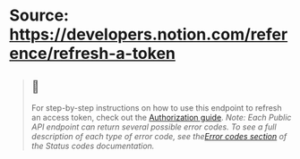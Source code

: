 # Source: https://developers.notion.com/reference/refresh-a-token

> ## 📘
> For step-by-step instructions on how to use this endpoint to refresh an access token, check out the [Authorization guide](https://developers.notion.com/docs/authorization#public-integration-auth-flow-set-up).
_Note: Each Public API endpoint can return several possible error codes. To see a full description of each type of error code, see the[Error codes section](https://developers.notion.com/reference/status-codes#error-codes) of the Status codes documentation._
